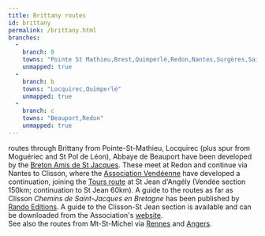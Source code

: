```yaml
---
title: Brittany routes
id: brittany
permalink: /brittany.html
branches:
  -
    branch: 0
    towns: "Pointe St Mathieu,Brest,Quimperlé,Redon,Nantes,Surgères,Saint-Jean-d'Angély"
    unmapped: true
  -
    branch: b
    towns: "Locquirec,Quimperlé"
    unmapped: true
  -
    branch: c
    towns: "Beauport,Redon"
    unmapped: true
---
```


routes through Brittany from Pointe-St-Mathieu, Locquirec (plus spur from Moguériec and St Pol de Léon), Abbaye de Beauport have been developed by the [Breton Amis de St Jacques][0]. These meet at Redon and continue via Nantes to Clisson, where the [Association Vendéenne][1] have developed a continuation, joining the [Tours route][2] at St Jean d'Angély (Vendée section 150km; continuation to St Jean 60km). A guide to the routes as far as Clisson _Chemins de Saint-Jacques en Bretagne_ has been published by [Rando Editions][3]. A guide to the Clisson-St Jean section is available and can be downloaded from the Association's [website][4].  
See also the routes from Mt-St-Michel via [Rennes][5] and [Angers][6].

[0]: http://www.saint-jacques-compostelle-bretagne.fr/santjakez-chemins-bret.htm
[1]: http://www.vendeecompostelle.com/
[2]: tours.html
[3]: http://www.editions-sudouest.com/?page=EsoLayout&portlet=Editions&ed=rando
[4]: http://www.vendeecompostelle.org/
[5]: rennes.html
[6]: angers.html
